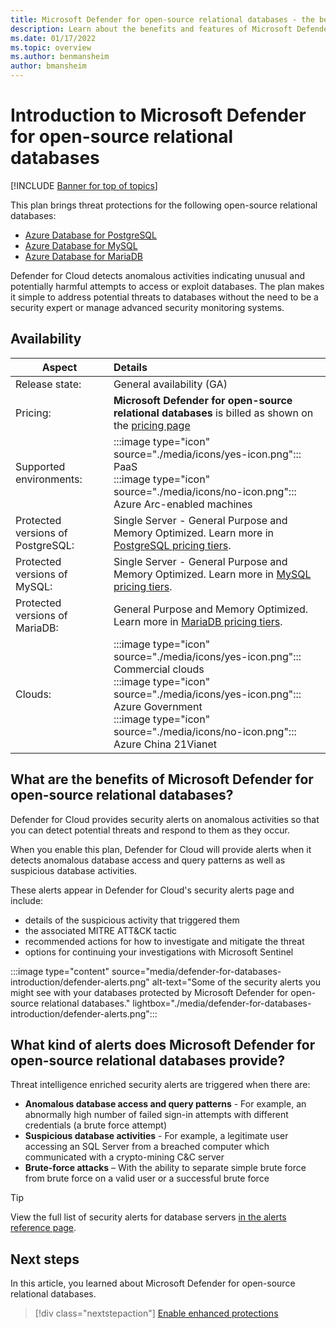 ```yaml
---
title: Microsoft Defender for open-source relational databases - the benefits and features
description: Learn about the benefits and features of Microsoft Defender for open-source relational databases such as PostgreSQL, MySQL, and MariaDB
ms.date: 01/17/2022
ms.topic: overview
ms.author: benmansheim
author: bmansheim
---
```


# Introduction to Microsoft Defender for open-source relational databases

[!INCLUDE [Banner for top of topics](./includes/banner.md)]

This plan brings threat protections for the following open-source relational databases:

- [Azure Database for PostgreSQL](../postgresql/index.yml)
- [Azure Database for MySQL](../mysql/index.yml)
- [Azure Database for MariaDB](../mariadb/index.yml)

Defender for Cloud detects anomalous activities indicating unusual and potentially harmful attempts to access or exploit databases. The plan makes it simple to address potential threats to databases without the need to be a security expert or manage advanced security monitoring systems.

## Availability

| Aspect | Details |
|--|:-|
| Release state: | General availability (GA) |
| Pricing: | **Microsoft Defender for open-source relational databases** is billed as shown on the [pricing page](https://azure.microsoft.com/pricing/details/defender-for-cloud/) |
| Supported environments:|:::image type="icon" source="./media/icons/yes-icon.png"::: PaaS<br>:::image type="icon" source="./media/icons/no-icon.png"::: Azure Arc-enabled machines |
| Protected versions of PostgreSQL: | Single Server - General Purpose and Memory Optimized. Learn more in [PostgreSQL pricing tiers](../postgresql/concepts-pricing-tiers.md). |
| Protected versions of MySQL: | Single Server - General Purpose and Memory Optimized. Learn more in [MySQL pricing tiers](../mysql/concepts-pricing-tiers.md). |
| Protected versions of MariaDB: | General Purpose and Memory Optimized. Learn more in [MariaDB pricing tiers](../mariadb/concepts-pricing-tiers.md). |
| Clouds: | :::image type="icon" source="./media/icons/yes-icon.png"::: Commercial clouds<br> :::image type="icon" source="./media/icons/yes-icon.png"::: Azure Government<br>:::image type="icon" source="./media/icons/no-icon.png"::: Azure China 21Vianet |

## What are the benefits of Microsoft Defender for open-source relational databases?

Defender for Cloud provides security alerts on anomalous activities so that you can detect potential threats and respond to them as they occur.

When you enable this plan, Defender for Cloud will provide alerts when it detects anomalous database access and query patterns as well as suspicious database activities.

These alerts appear in Defender for Cloud's security alerts page and include:

- details of the suspicious activity that triggered them
- the associated MITRE ATT&CK tactic
- recommended actions for how to investigate and mitigate the threat
- options for continuing your investigations with Microsoft Sentinel

:::image type="content" source="media/defender-for-databases-introduction/defender-alerts.png" alt-text="Some of the security alerts you might see with your databases protected by Microsoft Defender for open-source relational databases." lightbox="./media/defender-for-databases-introduction/defender-alerts.png":::

## What kind of alerts does Microsoft Defender for open-source relational databases provide?

Threat intelligence enriched security alerts are triggered when there are:

- **Anomalous database access and query patterns** - For example, an abnormally high number of failed sign-in attempts with different credentials (a brute force attempt)
- **Suspicious database activities** - For example, a legitimate user accessing an SQL Server from a breached computer which communicated with a crypto-mining C&C server
- **Brute-force attacks** – With the ability to separate simple brute force from brute force on a valid user or a successful brute force

> [!TIP]
> View the full list of security alerts for database servers [in the alerts reference page](alerts-reference.md#alerts-osrdb).



## Next steps

In this article, you learned about Microsoft Defender for open-source relational databases.

> [!div class="nextstepaction"]
> [Enable enhanced protections](enable-enhanced-security.md)
